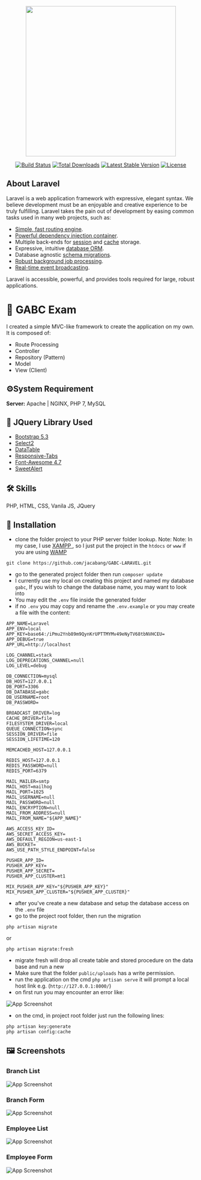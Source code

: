 <p align="center"><a href="https://laravel.com" target="_blank"><img src="https://raw.githubusercontent.com/laravel/art/master/logo-lockup/5%20SVG/2%20CMYK/1%20Full%20Color/laravel-logolockup-cmyk-red.svg" width="400"></a></p>

<p align="center">
<a href="https://travis-ci.org/laravel/framework"><img src="https://travis-ci.org/laravel/framework.svg" alt="Build Status"></a>
<a href="https://packagist.org/packages/laravel/framework"><img src="https://img.shields.io/packagist/dt/laravel/framework" alt="Total Downloads"></a>
<a href="https://packagist.org/packages/laravel/framework"><img src="https://img.shields.io/packagist/v/laravel/framework" alt="Latest Stable Version"></a>
<a href="https://packagist.org/packages/laravel/framework"><img src="https://img.shields.io/packagist/l/laravel/framework" alt="License"></a>
</p>

## About Laravel

Laravel is a web application framework with expressive, elegant syntax. We believe development must be an enjoyable and creative experience to be truly fulfilling. Laravel takes the pain out of development by easing common tasks used in many web projects, such as:

- [Simple, fast routing engine](https://laravel.com/docs/routing).
- [Powerful dependency injection container](https://laravel.com/docs/container).
- Multiple back-ends for [session](https://laravel.com/docs/session) and [cache](https://laravel.com/docs/cache) storage.
- Expressive, intuitive [database ORM](https://laravel.com/docs/eloquent).
- Database agnostic [schema migrations](https://laravel.com/docs/migrations).
- [Robust background job processing](https://laravel.com/docs/queues).
- [Real-time event broadcasting](https://laravel.com/docs/broadcasting).

Laravel is accessible, powerful, and provides tools required for large, robust applications.

# 👕 GABC Exam

I created a simple MVC-like framework to create the application on my own. It is composed of:

- Route Processing
- Controller
- Repository (Pattern)
- Model
- View (Client)


## ⚙️System Requirement

**Server:** Apache | NGINX, PHP 7, MySQL

## 🧩 JQuery Library Used

- [ Bootstrap 5.3 ](https://getbootstrap.com "Bootstrap 5.3")
- [ Select2 ](https://select2.org/ "Select2")
- [ DataTable ](https://datatables.net/ "Select2")
- [ Responsive-Tabs ](https://jellekralt.github.io/Responsive-Tabs "Responsive-Tabs")
- [ Font-Awesome 4.7 ](https://fontawesome.com/v4/icons/ "Font-Awesome 4.7")
- [ SweetAlert ](https://sweetalert.js.org/ "SweetAlert")


## 🛠 Skills
PHP, HTML, CSS, Vanila JS, JQuery


## 📌 Installation

- clone the folder project to your PHP server folder lookup.
Note: Note: In my case, I use [ XAMPP ](https://www.apachefriends.org/ "xampp"), so I just put the project in the ``` htdocs ``` or ``` www ``` if you are using [ WAMP ](https://www.apachefriends.org/ "wamp")

```
git clone https://github.com/jacabang/GABC-LARAVEL.git
```
- go to the generated project folder then run ``` composer update ```
- I currently use my local on creating this project and named my database ``` gabc ```, If you wish to change the database name, you may want to look into
- You may edit the ``` .env ``` file inside the generated folder
- if no ``` .env ``` you may copy and rename the ``` .env.example ``` or you may create a file with the content:

```
APP_NAME=Laravel
APP_ENV=local
APP_KEY=base64:/iPmu2Ynb89m9QynKrUPTTMYMv49eNyTV68tbNVHCEU=
APP_DEBUG=true
APP_URL=http://localhost

LOG_CHANNEL=stack
LOG_DEPRECATIONS_CHANNEL=null
LOG_LEVEL=debug

DB_CONNECTION=mysql
DB_HOST=127.0.0.1
DB_PORT=3306
DB_DATABASE=gabc
DB_USERNAME=root
DB_PASSWORD=

BROADCAST_DRIVER=log
CACHE_DRIVER=file
FILESYSTEM_DRIVER=local
QUEUE_CONNECTION=sync
SESSION_DRIVER=file
SESSION_LIFETIME=120

MEMCACHED_HOST=127.0.0.1

REDIS_HOST=127.0.0.1
REDIS_PASSWORD=null
REDIS_PORT=6379

MAIL_MAILER=smtp
MAIL_HOST=mailhog
MAIL_PORT=1025
MAIL_USERNAME=null
MAIL_PASSWORD=null
MAIL_ENCRYPTION=null
MAIL_FROM_ADDRESS=null
MAIL_FROM_NAME="${APP_NAME}"

AWS_ACCESS_KEY_ID=
AWS_SECRET_ACCESS_KEY=
AWS_DEFAULT_REGION=us-east-1
AWS_BUCKET=
AWS_USE_PATH_STYLE_ENDPOINT=false

PUSHER_APP_ID=
PUSHER_APP_KEY=
PUSHER_APP_SECRET=
PUSHER_APP_CLUSTER=mt1

MIX_PUSHER_APP_KEY="${PUSHER_APP_KEY}"
MIX_PUSHER_APP_CLUSTER="${PUSHER_APP_CLUSTER}"
```
- after you've create a new database and setup the database access on the ``` .env ``` file
- go to the project root folder, then run the migration
```
php artisan migrate
```
or
```
php artisan migrate:fresh
```
- migrate fresh will drop all create table and stored procedure on the data base and run a new
- Make sure that the folder ``` public/uploads ``` has a write permission.
- run the application on the cmd ``` php artisan serve ``` it will prompt a local host link e.g. (``` http://127.0.0.1:8000/ ```)
- on first run you may encounter an error like:

![App Screenshot](https://i.ibb.co/59pY3B7/396594332-1062469878097340-7420290328909237822-n.png)

- on the cmd, in project root folder just run the following lines:
```
php artisan key:generate
php artisan config:cache
```


## 🖼️ Screenshots

### Branch List

![App Screenshot](https://i.ibb.co/1qnkL8N/download.png)

### Branch Form

![App Screenshot](https://i.ibb.co/w6Kq0BG/download-1.png)

### Employee List


![App Screenshot](https://i.ibb.co/1002jjF/download-2.png)

### Employee Form


![App Screenshot](https://i.ibb.co/HT3yy6y/download-3.png)